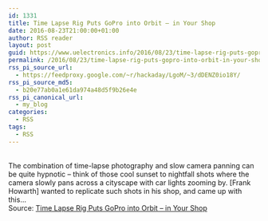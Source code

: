 ```yaml
---
id: 1331
title: Time Lapse Rig Puts GoPro into Orbit – in Your Shop
date: 2016-08-23T21:00:00+01:00
author: RSS reader
layout: post
guid: https://www.uelectronics.info/2016/08/23/time-lapse-rig-puts-gopro-into-orbit-in-your-shop/
permalink: /2016/08/23/time-lapse-rig-puts-gopro-into-orbit-in-your-shop/
rss_pi_source_url:
  - https://feedproxy.google.com/~r/hackaday/LgoM/~3/dDENZ0io18Y/
rss_pi_source_md5:
  - b20e77ab0a1e61da974a48d5f9b26e4e
rss_pi_canonical_url:
  - my_blog
categories:
  - RSS
tags:
  - RSS
---
```

&#013;  
The combination of time-lapse photography and slow camera panning can be quite hypnotic – think of those cool sunset to nightfall shots where the camera slowly pans across a cityscape with car lights zooming by. [Frank Howarth] wanted to replicate such shots in his shop, and came up with this…&#013;  
Source: <a href="https://feedproxy.google.com/~r/hackaday/LgoM/~3/dDENZ0io18Y/" target="_blank">Time Lapse Rig Puts GoPro into Orbit – in Your Shop</a>
